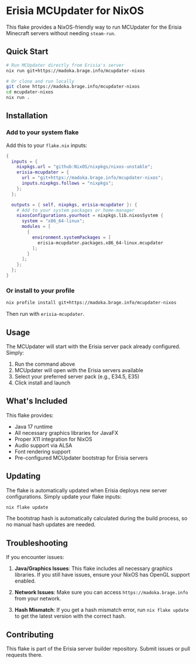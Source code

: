 # Erisia MCUpdater for NixOS

This flake provides a NixOS-friendly way to run MCUpdater for the Erisia Minecraft servers without needing `steam-run`.

## Quick Start

```bash
# Run MCUpdater directly from Erisia's server
nix run git+https://madoka.brage.info/mcupdater-nixos

# Or clone and run locally
git clone https://madoka.brage.info/mcupdater-nixos
cd mcupdater-nixos
nix run .
```

## Installation

### Add to your system flake

Add this to your `flake.nix` inputs:

```nix
{
  inputs = {
    nixpkgs.url = "github:NixOS/nixpkgs/nixos-unstable";
    erisia-mcupdater = {
      url = "git+https://madoka.brage.info/mcupdater-nixos";
      inputs.nixpkgs.follows = "nixpkgs";
    };
  };

  outputs = { self, nixpkgs, erisia-mcupdater }: {
    # Add to your system packages or home-manager
    nixosConfigurations.yourhost = nixpkgs.lib.nixosSystem {
      system = "x86_64-linux";
      modules = [
        {
          environment.systemPackages = [
            erisia-mcupdater.packages.x86_64-linux.mcupdater
          ];
        }
      ];
    };
  };
}
```

### Or install to your profile

```bash
nix profile install git+https://madoka.brage.info/mcupdater-nixos
```

Then run with `erisia-mcupdater`.

## Usage

The MCUpdater will start with the Erisia server pack already configured. Simply:

1. Run the command above
2. MCUpdater will open with the Erisia servers available
3. Select your preferred server pack (e.g., E34.5, E35)
4. Click install and launch

## What's Included

This flake provides:
- Java 17 runtime
- All necessary graphics libraries for JavaFX
- Proper X11 integration for NixOS
- Audio support via ALSA
- Font rendering support
- Pre-configured MCUpdater bootstrap for Erisia servers

## Updating

The flake is automatically updated when Erisia deploys new server configurations. Simply update your flake inputs:

```bash
nix flake update
```

The bootstrap hash is automatically calculated during the build process, so no manual hash updates are needed.

## Troubleshooting

If you encounter issues:

1. **Java/Graphics Issues**: This flake includes all necessary graphics libraries. If you still have issues, ensure your NixOS has OpenGL support enabled.

2. **Network Issues**: Make sure you can access `https://madoka.brage.info` from your network.

3. **Hash Mismatch**: If you get a hash mismatch error, run `nix flake update` to get the latest version with the correct hash.

## Contributing

This flake is part of the Erisia server builder repository. Submit issues or pull requests there.